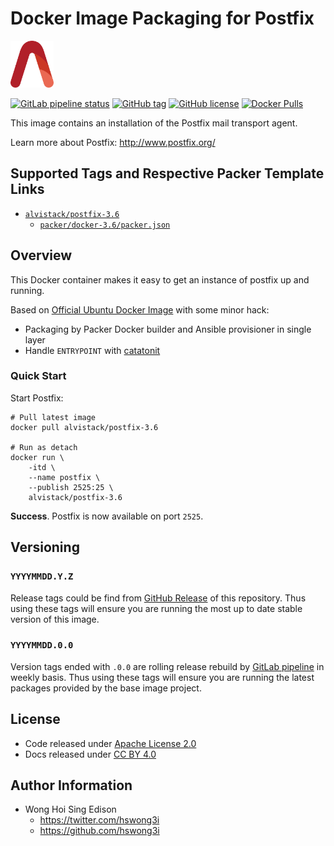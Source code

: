 # Docker Image Packaging for Postfix

<a href="https://alvistack.com" title="AlviStack" target="_blank"><img src="/alvistack.svg" height="75" alt="AlviStack"></a>

[![GitLab pipeline
status](https://img.shields.io/gitlab/pipeline/alvistack/docker-postfix/master)](https://gitlab.com/alvistack/docker-postfix/-/pipelines)
[![GitHub
tag](https://img.shields.io/github/tag/alvistack/docker-postfix.svg)](https://github.com/alvistack/docker-postfix/tags)
[![GitHub
license](https://img.shields.io/github/license/alvistack/docker-postfix.svg)](https://github.com/alvistack/docker-postfix/blob/master/LICENSE)
[![Docker
Pulls](https://img.shields.io/docker/pulls/alvistack/postfix-3.6.svg)](https://hub.docker.com/r/alvistack/postfix-3.6)

This image contains an installation of the Postfix mail transport agent.

Learn more about Postfix: <http://www.postfix.org/>

## Supported Tags and Respective Packer Template Links

-   [`alvistack/postfix-3.6`](https://hub.docker.com/r/alvistack/postfix-3.6)
    -   [`packer/docker-3.6/packer.json`](https://github.com/alvistack/docker-postfix/blob/master/packer/docker-3.6/packer.json)

## Overview

This Docker container makes it easy to get an instance of postfix up and
running.

Based on [Official Ubuntu Docker
Image](https://hub.docker.com/_/ubuntu/) with some minor hack:

-   Packaging by Packer Docker builder and Ansible provisioner in single
    layer
-   Handle `ENTRYPOINT` with
    [catatonit](https://github.com/openSUSE/catatonit)

### Quick Start

Start Postfix:

    # Pull latest image
    docker pull alvistack/postfix-3.6

    # Run as detach
    docker run \
        -itd \
        --name postfix \
        --publish 2525:25 \
        alvistack/postfix-3.6

**Success**. Postfix is now available on port `2525`.

## Versioning

### `YYYYMMDD.Y.Z`

Release tags could be find from [GitHub
Release](https://github.com/alvistack/docker-postfix/tags) of this
repository. Thus using these tags will ensure you are running the most
up to date stable version of this image.

### `YYYYMMDD.0.0`

Version tags ended with `.0.0` are rolling release rebuild by [GitLab
pipeline](https://gitlab.com/alvistack/docker-postfix/-/pipelines) in
weekly basis. Thus using these tags will ensure you are running the
latest packages provided by the base image project.

## License

-   Code released under [Apache License 2.0](LICENSE)
-   Docs released under [CC BY
    4.0](http://creativecommons.org/licenses/by/4.0/)

## Author Information

-   Wong Hoi Sing Edison
    -   <https://twitter.com/hswong3i>
    -   <https://github.com/hswong3i>
